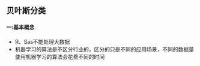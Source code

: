 <h2>贝叶斯分类</h2>

#### 一:基本概念
*   R、Sas不能处理大数据
*   机器学习的算法是不区分行业的，区分的只是不同的应用场景，不同的数据量使用机器学习的算法会花费不同的时间
